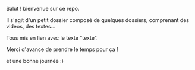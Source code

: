 Salut ! bienvenue sur ce repo.

Il s'agit d'un petit dossier composé de quelques
dossiers, comprenant des videos, des textes...

Tous mis en lien avec le texte "texte".


Merci d'avance de prendre le temps pour ça !

et une bonne journée :)
